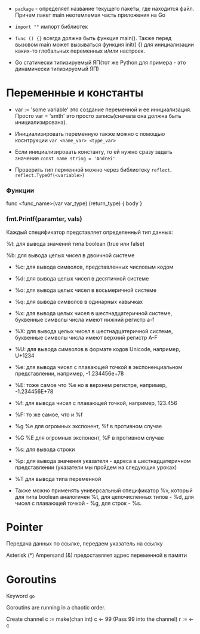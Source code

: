 * `package` - определяет название текущего пакеты, где находится файл. Причем пакет main неотемлемая часть приложения на Go

* `import ""` импорт библиотек

* `func () {}`  всегда должна быть функция main(). Также перед вызовом main может вызываться функция init() {} для инициализации каких-то глобальных переменных и/или настроек.

* Go статически типизируемый ЯП(тот же Python для примера - это динамически типизируемый ЯП)

# Переменные и константы
* var := 'some variable' это создание переменной и ее инициализация. Просто var = 'smth' это просто запись(сначала она должна быть инициализирована).

* Инициализировать переменную также можно с помощью коснтрукции `var <name_var> <type_var>` 

* Если инициализировать константу, то ей нужно сразу задать значение `const name string = 'Andrei'`

* Проверить тип перменной можно через библиотеку `reflect`. `reflect.TypeOf(<variable>)`


### Функции

func <func_name>(var var_type) (return_type) {
    body
}

### fmt.Printf(paramter, vals)
Каждый спецификатор представляет определенный тип данных:

%t: для вывода значений типа boolean (true или false)

%b: для вывода целых чисел в двоичной системе

* %c: для вывода символов, представленных числовым кодом

* %d: для вывода целых чисел в десятичной системе

* %o: для вывода целых чисел в восьмеричной системе

* %q: для вывода символов в одинарных кавычках

* %x: для вывода целых чисел в шестнадцатеричной системе, буквенные символы числа имеют нижний регистр a-f

* %X: для вывода целых чисел в шестнадцатеричной системе, буквенные символы числа имеют верхний регистр A-F

* %U: для вывода символов в формате кодов Unicode, например, U+1234

* %e: для вывода чисел с плавающей точкой в экспоненциальном представлении, например, -1.234456e+78

* %E: тоже самое что %e но в верхнем регистре, например, -1.234456E+78

* %f: для вывода чисел с плавающей точкой, например, 123.456

* %F: то же самое, что и %f

* %g   %e для огромных экспонент, %f в противном случае

* %G    %E для огромных экспонент, %F в противном случае

* %s: для вывода строки

* %p: для вывода значения указателя - адреса в шестнадцатеричном представлении (указатели мы пройдем на следующих уроках)

* %T для вывода типа переменной

* Также можно применять универсальный спецификатор %v, который для типа boolean аналогичен %t, для целочисленных типов - %d, для чисел с плавающей точкой - %g, для строк - %s.


# Pointer

Передача данных по ссылке, передаем указатель на ссылку

Asterisk (*) 
Ampersand (&) предоставляет адрес переменной в памяти


# Goroutins

Keyword `go`

Goroutins are running in a chaotic order.

Create channel c := make(chan int)
c <- 99 (Pass 99 into the channel)
r := <-c  